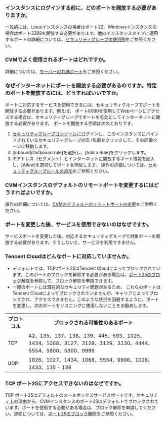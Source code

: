 ### インスタンスにログインする前に、どのポートを開放する必要がありますか。
一般的には、Linuxインスタンスの場合はポート22、Windowsインスタンスの場合はポート3389を開放する必要があります。他のインスタンスタイプに適用するポートの詳細については、[セキュリティグループの使用例](https://intl.cloud.tencent.com/document/product/213/32369)をご参照ください。

### CVMでよく使用されるポートはどれですか。

詳細については、[サーバーの共通ポート](https://intl.cloud.tencent.com/document/product/213/12451)をご参照ください。

### なぜインターネットにポートを開放する必要があるのですか。特定のポートを開放するには、どうすればいいですか。

ポートに対応するサービスを使用できるには、セキュリティグループでポートを開放する必要があります。例えば、
ポート8080を使用してWebページにアクセスする場合は、セキュリティグループでポートを有効にしてインターネットに開放する必要があります。
ポートを開放する手順は次のとおりです。
1. [セキュリティグループコンソール](https://console.cloud.tencent.com/vpc/securitygroup)にログインし、このインスタンスにバインドされているセキュリティグループのID /名前をクリックして、その詳細ページに移動します。
2.  [Inbound/Outbound rule]を選択し、[Add a Rule]をクリックします。
3. IPアドレス（セグメント）とインターネットに開放するポート情報を記入し、[Allow]を選択してポートを開放します。
操作の詳細については、[セキュリティグループルールの追加](https://intl.cloud.tencent.com/document/product/213/34272)をご参照ください。

### CVMインスタンスのデフォルトのリモートポートを変更するにはどうすればよいですか。

操作の詳細については、[CVMのデフォルトのリモートポートの変更](https://intl.cloud.tencent.com/document/product/213/35376)をご参照ください。


### ポートを変更した後、サービスを使用できないのはなぜですか。

サービスポートを変更した後、対応するセキュリティグループで対象ポートを開放する必要があります。そうしないと、サービスを利用できません。

### Tencent Cloudはどんなポートに対応していませんか。

- デフォルトでは、TCP:ポート25はTencent Cloudによってブロックされています。このポートのブロックを解除する必要がある場合は、[ポート25のブロック解除](https://intl.cloud.tencent.com/document/product/213/34833)を参照して、ブロック解除を申請できます。
- 一部のポートには潜在的なセキュリティ問題があるため、 これらのポートはTencent Cloudによってブロックされていませんが、キャリアによってブロックされ、アクセスできません。このような状況を回避するように、ポートを変更し、次のポートをリスニングに使用しないことをお勧めします。
<table>
<tr><th>プロトコル</th><th>ブロックされる可能性のあるポート</th></tr>
<tr><td>TCP</td><td>42、135、137、138、139、445、593、1025、1434、1068、3127、3128、3129、3130、4444、5554、5800、5900、9996</td></tr>
<tr><td>UDP</td><td>1026、1027、1434、1068、5554、9996、1028、1433、135 - 139</td></tr>
</table>


### TCP ポート25にアクセスできないのはなぜですか。
TCP ポート25はデフォルトのメールボックスサービスポートです。セキュリティ上の理由から、CVMインスタンスのポート25はデフォルトでブロックされています。ポートを使用する必要がある場合は、ブロック解除を申請してください。詳細については、[ポート25のブロック解除](https://intl.cloud.tencent.com/document/product/213/34833)をご参照ください。

